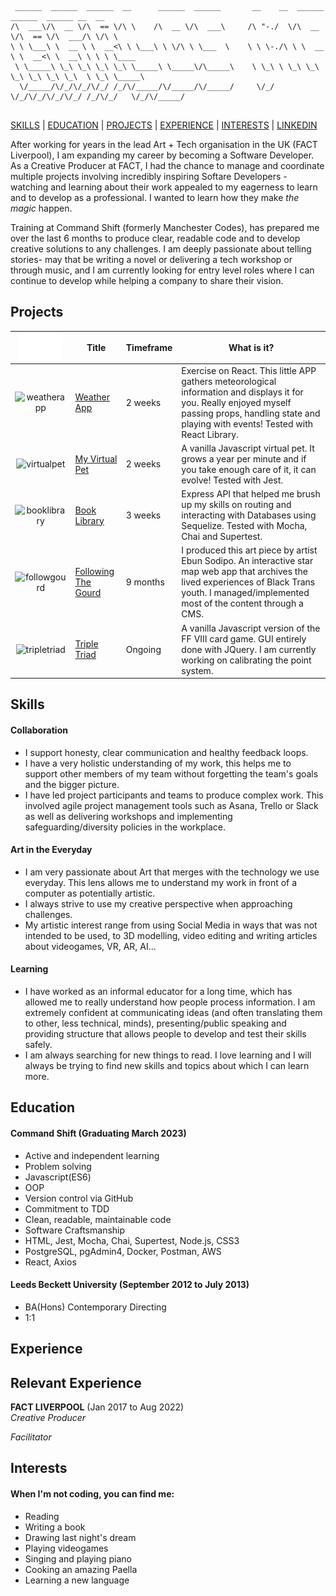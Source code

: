 ```
 ______  ______  ______  __      ______  ______       __    __  ______  ______  ______ __  __        
/\  ___\/\  __ \/\  == \/\ \    /\  __ \/\  ___\     /\ "-./  \/\  __ \/\  == \/\  ___/\ \/\ \       
\ \ \___\ \  __ \ \  __<\ \ \___\ \ \/\ \ \___  \    \ \ \-./\ \ \  __ \ \  __<\ \  __\ \ \ \ \____  
 \ \_____\ \_\ \_\ \_\ \_\ \_____\ \_____\/\_____\    \ \_\ \ \_\ \_\ \_\ \_\ \_\ \_\  \ \_\ \_____\ 
  \/_____/\/_/\/_/\/_/ /_/\/_____/\/_____/\/_____/     \/_/  \/_/\/_/\/_/\/_/ /_/\/_/   \/_/\/_____/ 
                                                                
```

[SKILLS](#skills) | [EDUCATION](#education) | [PROJECTS](#projects) | [EXPERIENCE](#experience) | [INTERESTS](#interests) | [LINKEDIN](https://www.linkedin.com/in/carlos-marfil-55875324a/)

After working for years in the lead Art + Tech organisation in the UK (FACT Liverpool), I am expanding my career by becoming a Software Developer. As a Creative Producer at FACT, I had the chance to manage and coordinate multiple projects involving incredibly inspiring Softare Developers - watching and learning about their work appealed to my eagerness to learn and to develop as a professional. I wanted to learn how they make *the magic* happen. 

Training at Command Shift (formerly Manchester Codes), has prepared me over the last 6 months to produce clear, readable code and to develop creative solutions to any challenges. I am deeply passionate about telling stories- may that be writing a novel or delivering a tech workshop or through music, and I am currently looking for entry level roles where I can continue to develop while helping a company to share their vision.

## Projects

| ![buffer](https://github.com/C-Marfil/CV/blob/main/images/tablebuffer.png)![buffer](https://github.com/C-Marfil/CV/blob/main/images/tablebuffer.png) | Title        | Timeframe          | What is it? | 
| :---------:  | ------------- |-------------| -------|
| ![weatherapp](https://github.com/C-Marfil/CV/blob/main/images/WEATHER.png) | [Weather App](https://github.com/C-Marfil/weather-app)      | 2 weeks |  Exercise on React. This little APP gathers meteorological information and displays it for you. Really enjoyed myself passing props, handling state and playing with events! Tested with React Library. |
| ![virtualpet](https://github.com/C-Marfil/CV/blob/main/images/virtualpet.png) | [My Virtual Pet](https://github.com/C-Marfil/virtual-pet-GUI)      | 2 weeks |  A vanilla Javascript virtual pet. It grows a year per minute and if you take enough care of it, it can evolve! Tested with Jest.|
| ![booklibrary](https://github.com/C-Marfil/CV/blob/main/images/erd.png) | [Book Library](https://github.com/C-Marfil/book_library.git)      | 3 weeks |  Express API that helped me brush up my skills on routing and interacting with Databases using Sequelize. Tested with Mocha, Chai and Supertest. |
| ![followgourd](https://github.com/C-Marfil/CV/blob/main/images/ftg3.png) | [Following The Gourd](https://followthegourd.vercel.app/)      | 9 months |  I produced this art piece by artist Ebun Sodipo. An interactive star map web app that archives the lived experiences of Black Trans youth. I managed/implemented most of the content through a CMS. |
| ![tripletriad](https://github.com/C-Marfil/CV/blob/main/images/ttcardDiablo.png) | [Triple Triad](https://github.com/C-Marfil/triple_triad)      | Ongoing |  A vanilla Javascript version of the FF VIII card game. GUI entirely done with JQuery. I am currently working on calibrating the point system. |

## Skills

#### Collaboration

- I support honesty, clear communication and healthy feedback loops.
- I have a very holistic understanding of my work, this helps me to support other members of my team without forgetting the team's goals and the bigger picture.
- I have led project participants and teams to produce complex work. This involved agile project management tools such as Asana, Trello or Slack as well as delivering workshops and implementing safeguarding/diversity policies in the workplace.

#### Art in the Everyday

- I am very passionate about Art that merges with the technology we use everyday. This lens allows me to understand my work in front of a computer as potentially artistic.
- I always strive to use my creative perspective when approaching challenges.
- My artistic interest range from using Social Media in ways that was not intended to be used, to 3D modelling, video editing and writing articles about videogames, VR, AR, AI...

#### Learning

- I have worked as an informal educator for a long time, which has allowed me to really understand how people process information. I am extremely confident at communicating ideas (and often translating them to other, less technical, minds), presenting/public speaking and providing structure that allows people to develop and test their skills safely.
- I am always searching for new things to read. I love learning and I will always be trying to find new skills and topics about which I can learn more.

## Education

#### Command Shift (Graduating March 2023)

- Active and independent learning
- Problem solving
- Javascript(ES6)
- OOP
- Version control via GitHub
- Commitment to TDD
- Clean, readable, maintainable code
- Software Craftsmanship
- HTML, Jest, Mocha, Chai, Supertest, Node.js, CSS3
- PostgreSQL, pgAdmin4, Docker, Postman, AWS
- React, Axios 

#### Leeds Beckett University (September 2012 to July 2013)

- BA(Hons) Contemporary Directing
- 1:1

## Experience 

## Relevant Experience

**FACT LIVERPOOL** (Jan 2017 to Aug 2022)    
*Creative Producer*  

*Facilitator*  

## Interests
#### When I'm not coding, you can find me:

- Reading
- Writing a book
- Drawing last night's dream
- Playing videogames
- Singing and playing piano
- Cooking an amazing Paella
- Learning a new language
